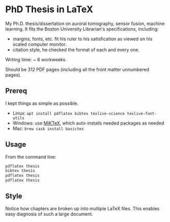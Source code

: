 # PhD Thesis in LaTeX

My Ph.D. thesis/dissertation on auroral tomography, sensor fusion, machine learning.
It fits the Boston University Librarian's specifications, including:

* margins, fonts, etc. fit his ruler to his satisfication as viewed on his scaled computer monitor.
* citation style, he checked the format of each and every one.

Writing time: ~ 6 workweeks.

Should be 312 PDF pages (including all the front matter unnumbered pages).

## Prereq

I kept things as simple as possible.

* Linux: `apt install pdflatex bibtex texlive-science texlive-font-utils`
* Windows: use [MiKTeX](https://miktex.org/download), which auto-installs needed packages as needed
* Mac: `brew cask install basictex`

## Usage

From the command line:

```sh
pdflatex thesis
bibtex thesis
pdflatex thesis
pdflatex thesis
```


## Style

Notice how chapters are broken up into multiple LaTeX files.
This enables easy diagnosis of such a large document.
